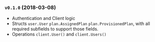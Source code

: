 ### `v0.1.0` (2018-03-08)

- Authentication and Client logic
- Structs `user.User` `plan.AssignedPlan` `plan.ProvisionedPlan`, with all required subfields to support those fields.
- Operations `client.User()` and `client.Users()`

